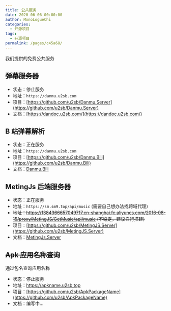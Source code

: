 ```yaml
---
title: 公共服务
date: 2020-06-06 00:00:00
author: MonoLogueChi
categories:
  - 开源项目
tags:
  - 开源项目
permalink: /pages/c45a68/
---
```


我们提供的免费公共服务

<!-- more -->

## ~~弹幕服务器~~

- 状态：停止服务
- 地址：`https://danmu.u2sb.com`
- 项目：[https://github.com/u2sb/Danmu.Server](https://github.com/u2sb/Danmu.Server)
- 文档：[https://dandoc.u2sb.com/](https://dandoc.u2sb.com/)

## B 站弹幕解析

- 状态：正在服务
- 地址：`https://danmu.u2sb.com`
- 项目：[https://github.com/u2sb/Danmu.Bili](https://github.com/u2sb/Danmu.Bili)
- 文档：[Danmu.Bili](../0050.Danmu.Bili/0010.安装和基本介绍.md)

## MetingJs 后端服务器

- 状态：正在服务
- 地址：`https://sm.sm9.top/api/music` (需要自己想办法找跨域代理)
- ~~地址：https://1384366657049717.cn-shanghai.fc.aliyuncs.com/2016-08-15/proxy/MetingJS/GetMusic/api/music (不稳定，建议自行搭建)~~
- 项目：[https://github.com/u2sb/MetingJS.Server](https://github.com/u2sb/MetingJS.Server)
- 文档：[MetingJs.Server](../0020.MetingJsServer/0010.index.md)

## ~~Apk 应用名称查询~~

通过包名查询应用名称

- 状态：停止服务
- 地址：https://apkname.u2sb.top
- 项目：[https://github.com/u2sb/ApkPackageName](https://github.com/u2sb/ApkPackageName)
- 文档：编写中...

